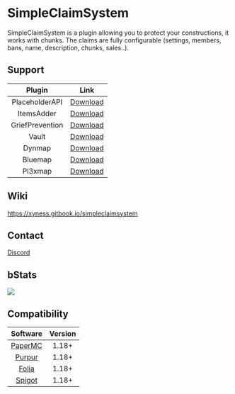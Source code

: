 # SimpleClaimSystem
SimpleClaimSystem is a plugin allowing you to protect your constructions, it works with chunks. The claims are fully configurable (settings, members, bans, name, description, chunks, sales..).

## Support
|        Plugin        |     Link     |
|:--------------------:|:------------:|
| PlaceholderAPI       | [Download](https://www.spigotmc.org/resources/placeholderapi.6245/)    |
| ItemsAdder           | [Download](https://www.spigotmc.org/resources/itemsadder.73355/)    |
| GriefPrevention      | [Download](https://www.spigotmc.org/resources/griefprevention.1884/)    |
| Vault                | [Download](https://www.spigotmc.org/resources/vault.34315/)    |
| Dynmap               | [Download](https://www.spigotmc.org/resources/dynmap.274/)    |
| Bluemap              | [Download](https://bluemap.bluecolored.de/)    |
| Pl3xmap              | [Download](https://modrinth.com/mod/pl3xmap)    |

## Wiki
https://xyness.gitbook.io/simpleclaimsystem

## Contact
[Discord](https://discord.gg/xyness)

## bStats
[![](https://bstats.org/signatures/bukkit/SimpleCLaimSystem.svg)]([https://bstats.org/plugin/bukkit/SimpleClaimSystem/21435](https://bstats.org/plugin/bukkit/SimpleClaimSystem/21435))

## Compatibility
|                      Software                       |    Version    |
|:---------------------------------------------------:|:-------------:|
|    [PaperMC](https://papermc.io/downloads/paper)    |     1.18+     |
|           [Purpur](https://purpurmc.org)            |     1.18+     |
|     [Folia](https://papermc.io/software/folia)      |     1.18+     |
|         [Spigot](https://www.spigotmc.org)          |     1.18+     |
